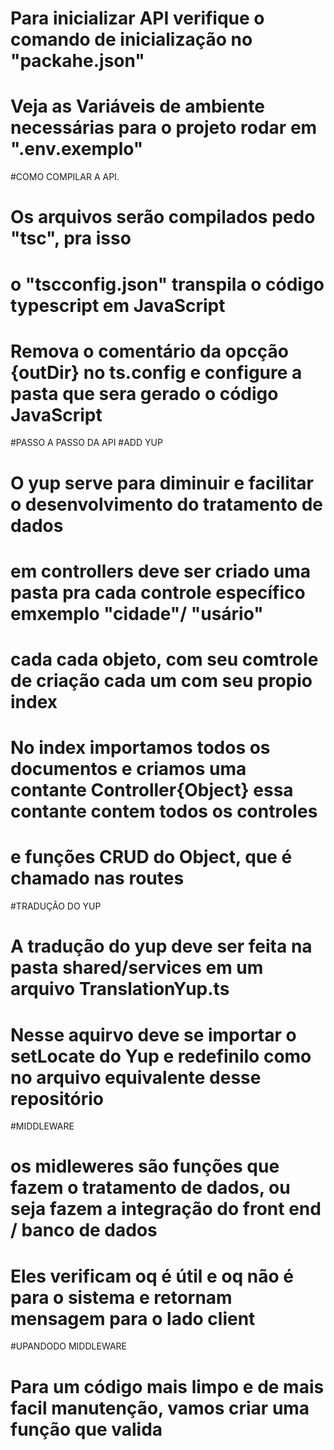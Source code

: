 # Para inicializar API verifique o comando de inicialização no "packahe.json"
# Veja as Variáveis de ambiente necessárias para o projeto rodar em ".env.exemplo"

#COMO COMPILAR A API.
# Os arquivos serão compilados pedo "tsc", pra isso
# o "tscconfig.json" transpila o código typescript em JavaScript
# Remova o comentário da opcção {outDir} no ts.config e configure a pasta que sera gerado o código JavaScript


#PASSO A PASSO DA API
#ADD YUP

# O yup serve para diminuir e facilitar o desenvolvimento do tratamento de dados
# em controllers deve ser criado uma pasta pra cada controle específico emxemplo "cidade"/ "usário"
# cada cada objeto, com seu comtrole de criação cada um com seu propio index 
# No index importamos todos os documentos e criamos uma contante Controller{Object} essa contante contem todos os controles 
# e funções CRUD do Object, que é chamado nas routes

#TRADUÇÂO DO YUP

# A tradução do yup deve ser feita na pasta shared/services em um arquivo TranslationYup.ts
# Nesse aquirvo deve se importar o setLocate do Yup e redefinilo como no arquivo equivalente desse repositório


#MIDDLEWARE

# os midleweres são funções que fazem o tratamento de dados, ou seja fazem a integração do front end / banco de dados
# Eles verificam oq é útil e oq não é para o sistema e retornam mensagem para o lado client

#UPANDODO MIDDLEWARE

# Para um código mais limpo e de mais facil manutenção, vamos criar uma função que valida